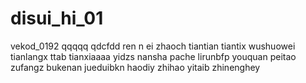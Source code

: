 # disui_hi_01
vekod_0192
qqqqq
qdcfdd
ren n ei
zhaoch
tiantian
tiantix
wushuowei
tianlangx
ttab
tianxiaaaa
yidzs
nansha
pache
lirunbfp
youquan
peitao
zufangz
bukenan
jueduibkn
haodiy
zhihao
yitaib
zhinenghey
